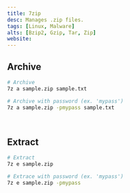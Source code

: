 ```yaml
---
title: 7zip
desc: Manages .zip files.
tags: [Linux, Malware]
alts: [Bzip2, Gzip, Tar, Zip]
website:
---
```


## Archive

```sh
# Archive
7z a sample.zip sample.txt

# Archive with password (ex. 'mypass')
7z a sample.zip -pmypass sample.txt 
```

<br />

## Extract

```sh
# Extract
7z e sample.zip

# Extrace with password (ex. 'mypass')
7z e sample.zip -pmypass
```